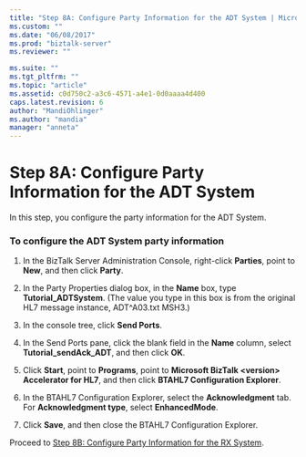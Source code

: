 ```yaml
---
title: "Step 8A: Configure Party Information for the ADT System | Microsoft Docs"
ms.custom: ""
ms.date: "06/08/2017"
ms.prod: "biztalk-server"
ms.reviewer: ""

ms.suite: ""
ms.tgt_pltfrm: ""
ms.topic: "article"
ms.assetid: c0d750c2-a3c6-4571-a4e1-0d0aaaa4d400
caps.latest.revision: 6
author: "MandiOhlinger"
ms.author: "mandia"
manager: "anneta"
---
```

# Step 8A: Configure Party Information for the ADT System
In this step, you configure the party information for the ADT System.  
  
### To configure the ADT System party information  
  
1.  In the BizTalk Server Administration Console, right-click **Parties**, point to **New**, and then click **Party**.  
  
2.  In the Party Properties dialog box, in the **Name** box, type **Tutorial_ADTSystem**. (The value you type in this box is from the original HL7 message instance, ADT^A03.txt MSH3.)  
  
3.  In the console tree, click **Send Ports**.  
  
4.  In the Send Ports pane, click the blank field in the **Name** column, select **Tutorial_sendAck_ADT**, and then click **OK**.  
  
5.  Click **Start**, point to **Programs**, point to **Microsoft BizTalk \<version\> Accelerator for HL7**, and then click **BTAHL7 Configuration Explorer**.  
  
6.  In the BTAHL7 Configuration Explorer, select the **Acknowledgment** tab. For **Acknowledgment type**, select **EnhancedMode**.  
  
7.  Click **Save**, and then close the BTAHL7 Configuration Explorer.  
  
 Proceed to [Step 8B: Configure Party Information for the RX System](../../adapters-and-accelerators/accelerator-hl7/step-8b-configure-party-information-for-the-rx-system.md).